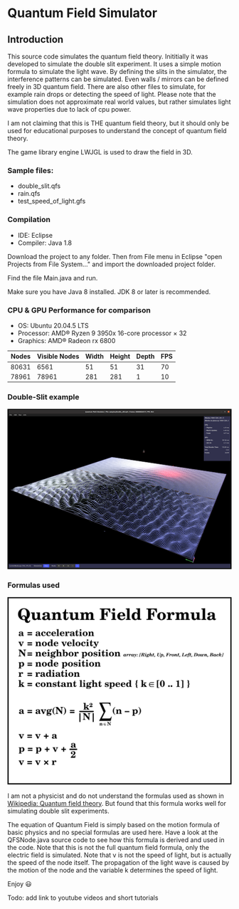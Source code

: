 # Quantum Field Simulator

## Introduction
This source code simulates the quantum field theory.
Inititially it was developed to simulate the double slit experiment.
It uses a simple motion formula to simulate the light wave.
By defining the slits in the simulator, the interference patterns can be simulated.
Even walls / mirrors can be defined freely in 3D quantum field.
There are also other files to simulate, for example rain drops or detecting the speed of light.
Please note that the simulation does not approximate real world values, but rather simulates light wave properties due to lack of cpu power.

I am not claiming that this is THE quantum field theory, but it should only be used for educational purposes to understand the concept of quantum field theory.

<p>The game library engine LWJGL is used to draw the field in 3D.</p>

### Sample files:
* double_slit.qfs
* rain.qfs
* test_speed_of_light.gfs

### Compilation
* IDE: Eclipse
* Compiler: Java 1.8

<p>Download the project to any folder. Then from File menu in Eclipse "open Projects from File System..." and import the downloaded project folder.</p>
<p>Find the file Main.java and run.</p>
<p>Make sure you have Java 8 installed. JDK 8 or later is recommended.</p>

### CPU & GPU Performance for comparison
* OS: Ubuntu 20.04.5 LTS
* Processor: AMD® Ryzen 9 3950x 16-core processor × 32 
* Graphics: AMD® Radeon rx 6800

| Nodes    | Visible Nodes | Width | Height | Depth | FPS |
|----------|---------------|-------|--------|-------|-----|
| 80631    | 6561          | 51    | 51     | 31    | 70  |
| 78961    | 78961         | 281   | 281    | 1     | 10  |

### Double-Slit example
<img src="https://raw.githubusercontent.com/dqnguyen59/QuantumFieldSimulator/main/images/double_slit.png">

### Formulas used
<img src="https://raw.githubusercontent.com/dqnguyen59/QuantumFieldSimulator/main/images/qfs_formula.png">


<p>
  I am not a physicist and do not understand the formulas used as shown in <a href="https://en.wikipedia.org/wiki/Quantum_field_theory" target="_blank" rel="noopener">Wikipedia: Quantum field theory</a>.
  But found that this formula works well for simulating double slit experiments.
</p>
<p>
  The equation of Quantum Field is simply based on the motion formula of basic physics and no special formulas are used here.
  Have a look at the QFSNode.java source code to see how this formula is derived and used in the code.
  Note that this is not the full quantum field formula, only the electric field is simulated.
  Note that v is not the speed of light, but is actually the speed of the node itself.
  The propagation of the light wave is caused by the motion of the node and the variable k determines the speed of light.
</p>

<p>
  Enjoy 😃
</p>

<p>
  Todo: add link to youtube videos and short tutorials
</p>
